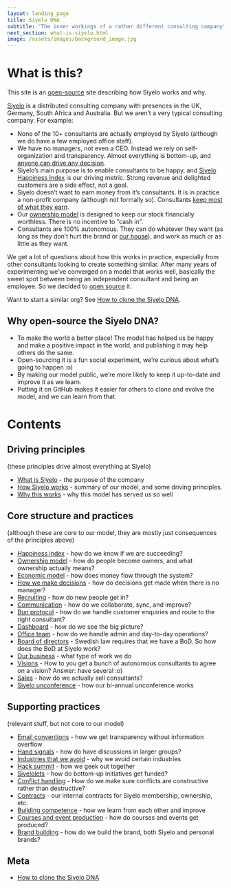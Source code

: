 ```yaml
---
layout: landing_page
title: Siyelo DNA
subtitle: "The inner workings of a rather different consulting company"
next_section: what-is-siyelo.html
image: /assets/images/background_image.jpg
---
```


# What is this?

This site is an [open-source](http://en.wikipedia.org/wiki/Open_source)
site describing how Siyelo works and why.

[Siyelo](https://www.siyelo.com) is a distributed consulting company with presences 
in the UK, Germany, South Africa and Australia. But we aren’t a very typical consulting company. For
example:

-   None of the 10+ consultants are actually employed by Siyelo 
    (although we do have a few employed office staff).
-   We have no managers, not even a CEO. Instead we rely on
    self-organization and transparency. Almost everything is bottom-up,
    and [anyone can drive any decision](decisions.html).
-   Siyelo’s main purpose is to enable consultants to be happy, and
    [Siyelo Happiness Index](happiness-index.html) is our
    driving metric. Strong revenue and delighted customers are a side
    effect, not a goal.
-   Siyelo doesn’t want to earn money from it’s consultants. It is in
    practice a non-profit company (although not formally so).
    Consultants [keep most of what they earn](economic-model.html).
-   Our [ownership model](ownership-model.html) is designed to keep our
    stock financially worthless. There is no incentive to “cash in”.
-   Consultants are 100% autonomous. They can do whatever they want (as
    long as they don’t hurt the brand or [our
    house](what-is-siyelo.html)), and work as much or as little as
    they want.

We get a lot of questions about how this works in practice, especially
from other consultants looking to create something similar. After many
years of experimenting we’ve converged on a model that works well,
basically the sweet spot between being an independent consultant and
being an employee. So we decided to [open
source](http://en.wikipedia.org/wiki/Open_source) it.

Want to start a similar org? See [How to clone the Siyelo
DNA](how-to-copy.html).

## Why open-source the Siyelo DNA?

-   To make the world a better place! The model has helped us be happy
    and make a positive impact in the world, and publishing it may help
    others do the same.
-   Open-sourcing it is a fun social experiment, we’re curious about
    what’s going to happen :o)
-   By making our model public, we’re more likely to keep it up-to-date
    and improve it as we learn.
-   Putting it on GitHub makes it easier for others to clone and evolve
    the model, and we can learn from that.

# Contents

## Driving principles

(these principles drive almost everything at Siyelo)

-   [What is Siyelo](what-is-siyelo.html) - the purpose of the company
-   [How Siyelo works](how-siyelo-works.html) - summary of our model,
    and some driving principles.
-   [Why this works](why-this-works.html) - why this model has served us
    so well

## Core structure and practices

(although these are core to our model, they are mostly just consequences
of the principles above)

-   [Happiness index](happiness-index.html) - how do we know if we are
    succeeding?
-   [Ownership model](ownership-model.html) - how do people become
    owners, and what ownership actually means?
-   [Economic model](economic-model.html) - how does money flow through
    the system?
-   [How we make decisions](decisions.html) - how do decisions get made
    when there is no manager?
-   [Recruiting](recruiting.html) - how do new people get in?
-   [Communication](communication.html) - how do we collaborate, sync,
    and improve?
-   [Bun protocol](bun-protocol.html) - how do we handle customer
    enquiries and route to the right consultant?
-   [Dashboard](dashboard.html) - how do we see the big picture?
-   [Office team](office-team.html) - how do we handle admin and
    day-to-day operations?
-   [Board of directors](board.html) - Swedish law requires that we have
    a BoD. So how does the BoD at Siyelo work?
-   [Our business](our-business.html) - what type of work we do
-   [Visions](visions.html) - How to you get a bunch of autonomous
    consultants to agree on a vision? Answer: have several :o)
-   [Sales](sales.html) - how do we actually sell consultants?
-   [Siyelo unconference](unconference.html) - how our bi-annual
    unconference works

## Supporting practices

(relevant stuff, but not core to our model)

-   [Email conventions](email-conventions.html) - how we get
    transparency without information overflow
-   [Hand signals](hand-signals.html) - how do have discussions in
    larger groups?
-   [Industries that we avoid](industries-that-we-avoid.html) - why we
    avoid certain industries
-   [Hack summit](hack-summit.html) - how we geek out together
-   [Siyelolets](crisplets.html) - how do bottom-up initiatives get
    funded?
-   [Conflict handling](conflict-handling.html) - How do we make sure
    conflicts are constructive rather than destructive?
-   [Contracts](contracts.html) - our internal contracts for Siyelo
    membership, ownership, etc.
-   [Building competence](building-competence.html) - how we learn from
    each other and improve
-   [Courses and event production](courses-and-event-production.html) -
    how do courses and events get produced?
-   [Brand building](brand-building.html) - how do we build the brand,
    both Siyelo and personal brands?

## Meta

-   [How to clone the Siyelo DNA](how-to-copy.html)

